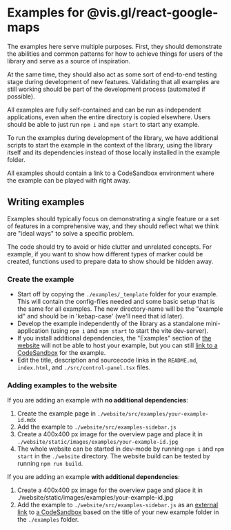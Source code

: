 # Examples for @vis.gl/react-google-maps

The examples here serve multiple purposes. First, they should demonstrate
the abilities and common patterns for how to achieve things for users of
the library and serve as a source of inspiration.

At the same time, they should also act as some sort of end-to-end
testing stage during development of new features. Validating that all
examples are still working should be part of the development process
(automated if possible).

All examples are fully self-contained and can be run as independent
applications, even when the entire directory is copied elsewhere.
Users should be able to just run `npm i` and `npm start` to start any
example.

To run the examples during development of the library, we have
additional scripts to start the example in the context of the library,
using the library itself and its dependencies instead of those locally
installed in the example folder.

All examples should contain a link to a CodeSandbox environment where the
example can be played with right away.

## Writing examples

Examples should typically focus on demonstrating a single feature or a
set of features in a comprehensive way, and they should reflect what we
think are "ideal ways" to solve a specific problem.

The code should try to avoid or hide clutter and unrelated concepts.
For example, if you want to show how different types of marker could be
created, functions used to prepare data to show should be hidden away.

### Create the example

- Start off by copying the `./examples/_template` folder for
  your example. This will contain the config-files needed and some
  basic setup that is the same for all examples. The new directory-name will be
  the "example id" and should be in 'kebap-case' (we'll need that id later).
- Develop the example independently of the library as a standalone
  mini-application (using `npm i` and `npm start` to start the vite dev-server).
- If you install additional dependencies, the "Examples" section of [the website](https://visgl.github.io/react-google-maps/examples/) will not be able to host your example, but you can still [link to a CodeSandbox](https://codesandbox.io/docs/learn/devboxes/synced-templates#creating-a-synced-template) for the example.
- Edit the title, description and sourcecode links in the
  `README.md`, `index.html`, and `./src/control-panel.tsx` files.

### Adding examples to the website

If you are adding an example with **no additional dependencies**:

1. Create the example page in `./website/src/examples/your-example-id.mdx`
1. Add the example to `./website/src/examples-sidebar.js`
1. Create a 400x400 px image for the overview page and place it in
   `./website/static/images/examples/your-example-id.jpg`
1. The whole website can be started in dev-mode by running `npm i` and `npm start`
   in the `./website` directory. The website build can be tested by running
   `npm run build`.

If you are adding an example **with additional dependencies**:

1. Create a 400x400 px image for the overview page and place it in ./website/static/images/examples/your-example-id.jpg
1. Add the example to `./website/src/examples-sidebar.js` as an [external link](https://docusaurus.io/docs/sidebar/items#sidebar-item-link) to [a CodeSandbox](https://codesandbox.io/docs/learn/devboxes/synced-templates#creating-a-synced-template) based on the title of your new example folder in the `./examples` folder.
